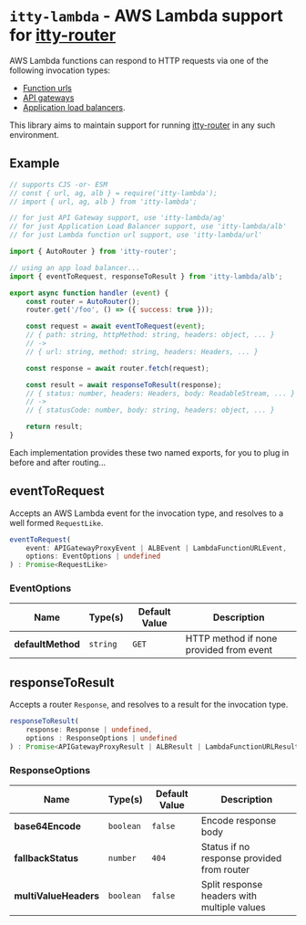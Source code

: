 # `itty-lambda` - AWS Lambda support for [itty-router]

AWS Lambda functions can respond to HTTP requests via one of the following invocation types:
- [Function urls][lambda-function-urls]
- [API gateways][api-gateways]
- [Application load balancers][albs].

This library aims to maintain support for running [itty-router] in any such environment.


## Example

```js
// supports CJS -or- ESM
// const { url, ag, alb } = require('itty-lambda');
// import { url, ag, alb } from 'itty-lambda';

// for just API Gateway support, use 'itty-lambda/ag'
// for just Application Load Balancer support, use 'itty-lambda/alb'
// for just Lambda function url support, use 'itty-lambda/url'

import { AutoRouter } from 'itty-router';

// using an app load balancer...
import { eventToRequest, responseToResult } from 'itty-lambda/alb';

export async function handler (event) {
    const router = AutoRouter();
    router.get('/foo', () => ({ success: true }));

    const request = await eventToRequest(event);
    // { path: string, httpMethod: string, headers: object, ... }
    // ->
    // { url: string, method: string, headers: Headers, ... }

    const response = await router.fetch(request);

    const result = await responseToResult(response);
    // { status: number, headers: Headers, body: ReadableStream, ... }
    // ->
    // { statusCode: number, body: string, headers: object, ... }

    return result;
}
```

Each implementation provides these two named exports, for you to plug in before and after routing...

## eventToRequest

Accepts an AWS Lambda event for the invocation type, and resolves to a well formed `RequestLike`.

```ts
eventToRequest(
    event: APIGatewayProxyEvent | ALBEvent | LambdaFunctionURLEvent,
    options: EventOptions | undefined
) : Promise<RequestLike>
```

### EventOptions

| Name | Type(s) | Default Value | Description |
| -- | -- | -- | -- |
| **defaultMethod** | `string` | `GET` | HTTP method if none provided from event |


## responseToResult

Accepts a router `Response`, and resolves to a result for the invocation type.

```ts
responseToResult(
    response: Response | undefined,
    options : ResponseOptions | undefined
) : Promise<APIGatewayProxyResult | ALBResult | LambdaFunctionURLResult>
```

### ResponseOptions

| Name | Type(s) | Default Value | Description |
| -- | -- | -- | -- |
| **base64Encode** | `boolean` | `false` | Encode response body |
| **fallbackStatus** | `number` | `404` | Status if no response provided from router |
| **multiValueHeaders** | `boolean` | `false` | Split response headers with multiple values |


<!-- footnotes and urls -->
[itty-router]: https://itty.dev/itty-router/
[lambda-function-urls]: https://docs.aws.amazon.com/lambda/latest/dg/urls-invocation.html
[api-gateways]: https://docs.aws.amazon.com/apigateway/latest/developerguide/set-up-lambda-integrations.html
[albs]: https://docs.aws.amazon.com/elasticloadbalancing/latest/application/lambda-functions.html

